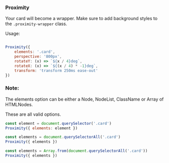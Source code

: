 
### Proximity

Your card will become a wrapper. Make sure to add background styles to the ```.proximity-wrapper``` class.

Usage:

```js

Proximity({
    elements: '.card',
    perspective: '800px',
    rotateY: (x) => `${x / 4}deg`,
    rotateX: (x) => `${(x / 4) * -1}deg`,
    transform: 'transform 250ms ease-out'
})

```

### Note:

The elements option can be either a Node, NodeList, ClassName or Array of HTMLNodes.

These are all valid options.
```js
const element = document.querySelector('.card')
Proximity({ elements: element })

const elements = document.querySelectorAll('.card')
Proximity({ elements })

const elements = Array.from(document.querySelectorAll('.card'))
Proximity({ elements })
```